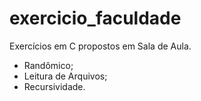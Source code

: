 # exercicio_faculdade

Exercícios em C propostos em Sala de Aula.

- Randômico;
- Leitura de Arquivos;
- Recursividade.
